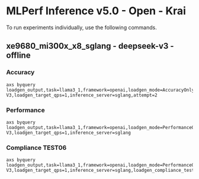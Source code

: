 
# MLPerf Inference v5.0 - Open - Krai

To run experiments individually, use the following commands.

## xe9680_mi300x_x8_sglang - deepseek-v3 - offline

### Accuracy  

```
axs byquery loadgen_output,task=llama3_1,framework=openai,loadgen_mode=AccuracyOnly,loadgen_scenario=Offline,num_openai_workers=1,num_loadgen_workers=1,backend=rocm,tp=8,pp=1,dp=1,quantization=fp8,model_path=/mnt/llm_data/krai/models/DeepSeek-V3,loadgen_target_qps=1,inference_server=sglang,attempt=2
```

### Performance 

```
axs byquery loadgen_output,task=llama3_1,framework=openai,loadgen_mode=PerformanceOnly,loadgen_scenario=Offline,num_openai_workers=1,num_loadgen_workers=1,backend=rocm,tp=8,pp=1,dp=1,quantization=fp8,model_path=/mnt/llm_data/krai/models/DeepSeek-V3,loadgen_target_qps=1,inference_server=sglang
```

### Compliance TEST06

```
axs byquery loadgen_output,task=llama3_1,framework=openai,loadgen_mode=PerformanceOnly,loadgen_scenario=Offline,num_openai_workers=1,num_loadgen_workers=1,backend=rocm,tp=8,pp=1,dp=1,quantization=fp8,model_path=/mnt/llm_data/krai/models/DeepSeek-V3,loadgen_target_qps=1,inference_server=sglang,loadgen_compliance_test=TEST06
```

